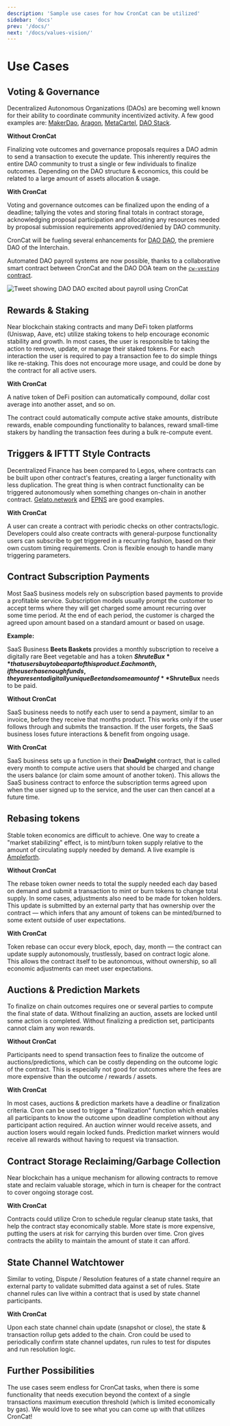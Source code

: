 ```yaml
---
description: 'Sample use cases for how CronCat can be utilized'
sidebar: 'docs'
prev: '/docs/'
next: '/docs/values-vision/'
---
```


# Use Cases

## Voting & Governance

Decentralized Autonomous Organizations (DAOs) are becoming well known for their ability to coordinate community incentivized activity. A few good examples are: [MakerDao](https://makerdao.com/en/), [Aragon](https://aragon.org/), [MetaCartel](https://www.metacartel.org/ecosystem), [DAO Stack](https://daostack.io/).

**Without CronCat**

Finalizing vote outcomes and governance proposals requires a DAO admin to send a transaction to execute the update. This inherently requires the entire DAO community to trust a single or few individuals to finalize outcomes. Depending on the DAO structure & economics, this could be related to a large amount of assets allocation & usage.

**With CronCat**

Voting and governance outcomes can be finalized upon the ending of a deadline; tallying the votes and storing final totals in contract storage, acknowledging proposal participation and allocating any resources needed by proposal submission requirements approved/denied by DAO community.

CronCat will be fueling several enhancements for [DAO DAO](https://daodao.zone), the premiere DAO of the Interchain.

Automated DAO payroll systems are now possible, thanks to a collaborative smart contract between CronCat and the DAO DOA team on the [`cw-vesting` contract](https://github.com/DA0-DA0/dao-contracts/tree/2a047b31d30339fc82ef8b3261f9b0d8fc9a1905/contracts/external/cw-vesting).

![Tweet showing DAO DAO excited about payroll using CronCat](../../src/assets/jake-using-croncat-glow.png)

## Rewards & Staking

Near blockchain staking contracts and many DeFi token platforms (Uniswap, Aave, etc) utilize staking tokens to help encourage economic stability and growth. In most cases, the user is responsible to taking the action to remove, update, or manage their staked tokens. For each interaction the user is required to pay a transaction fee to do simple things like re-staking. This does not encourage more usage, and could be done by the contract for all active users.

**With CronCat**

A native token of DeFi position can automatically compound, dollar cost average into another asset, and so on.

The contract could automatically compute active stake amounts, distribute rewards, enable compounding functionality to balances, reward small-time stakers by handling the transaction fees during a bulk re-compute event.

## Triggers & IFTTT Style Contracts

Decentralized Finance has been compared to Legos, where contracts can be built upon other contract's features, creating a larger functionality with less duplication. The great thing is when contract functionality can be triggered autonomously when something changes on-chain in another contract. [Gelato.network](https://gelato.network/) and [EPNS](https://epns.io/) are good examples.

**With CronCat**

A user can create a contract with periodic checks on other contracts/logic. Developers could also create contracts with general-purpose functionality users can subscribe to get triggered in a recurring fashion, based on their own custom timing requirements. Cron is flexible enough to handle many triggering parameters.

## Contract Subscription Payments

Most SaaS business models rely on subscription based payments to provide a profitable service. Subscription models usually prompt the customer to accept terms where they will get charged some amount recurring over some time period. At the end of each period, the customer is charged the agreed upon amount based on a standard amount or based on usage.

**Example:**

SaaS Business **Beets Baskets** provides a monthly subscription to receive a digitally rare Beet vegetable and has a token **$ShruteBux** that users buy to be a part of this product. Each month, if the user has enough funds, they are sent a digitally unique Beet and some amount of **$ShruteBux** needs to be paid.

**Without CronCat**

SaaS business needs to notify each user to send a payment, similar to an invoice, before they receive that months product. This works only if the user follows through and submits the transaction. If the user forgets, the SaaS business loses future interactions & benefit from ongoing usage.

**With CronCat**

SaaS business sets up a function in their **DnaDwight** contract, that is called every month to compute active users that should be charged and change the users balance (or claim some amount of another token). This allows the SaaS business contract to enforce the subscription terms agreed upon when the user signed up to the service, and the user can then cancel at a future time.

## Rebasing tokens

Stable token economics are difficult to achieve. One way to create a "market stabilizing" effect, is to mint/burn token supply relative to the amount of circulating supply needed by demand. A live example is [Ampleforth](https://www.ampleforth.org/).

**Without CronCat**

The rebase token owner needs to total the supply needed each day based on demand and submit a transaction to mint or burn tokens to change total supply. In some cases, adjustments also need to be made for token holders. This update is submitted by an external party that has ownership over the contract — which infers that any amount of tokens can be minted/burned to some extent outside of user expectations.

**With CronCat**

Token rebase can occur every block, epoch, day, month — the contract can update supply autonomously, trustlessly, based on contract logic alone. This allows the contract itself to be autonomous, without ownership, so all economic adjustments can meet user expectations.

## Auctions & Prediction Markets

To finalize on chain outcomes requires one or several parties to compute the final state of data. Without finalizing an auction, assets are locked until some action is completed. Without finalizing a prediction set, participants cannot claim any won rewards.

**Without CronCat**

Participants need to spend transaction fees to finalize the outcome of auctions/predictions, which can be costly depending on the outcome logic of the contract. This is especially not good for outcomes where the fees are more expensive than the outcome / rewards / assets.

**With CronCat**

In most cases, auctions & prediction markets have a deadline or finalization criteria. Cron can be used to trigger a "finalization" function which enables all participants to know the outcome upon deadline completion without any participant action required. An auction winner would receive assets, and auction losers would regain locked funds. Prediction market winners would receive all rewards without having to request via transaction.

## Contract Storage Reclaiming/Garbage Collection

Near blockchain has a unique mechanism for allowing contracts to remove state and reclaim valuable storage, which in turn is cheaper for the contract to cover ongoing storage cost.

**With CronCat**

Contracts could utilize Cron to schedule regular cleanup state tasks, that help the contract stay economically stable. More state is more expensive, putting the users at risk for carrying this burden over time. Cron gives contracts the ability to maintain the amount of state it can afford.

## State Channel Watchtower

Similar to voting, Dispute / Resolution features of a state channel require an external party to validate submitted data against a set of rules. State channel rules can live within a contract that is used by state channel participants.

**With CronCat**

Upon each state channel chain update (snapshot or close), the state & transaction rollup gets added to the chain. Cron could be used to periodically confirm state channel updates, run rules to test for disputes and run resolution logic.

## Further Possibilities

The use cases seem endless for CronCat tasks, when there is some functionality that needs execution beyond the context of a single transactions maximum execution threshold (which is limited economically by gas). We would love to see what you can come up with that utilizes CronCat!

